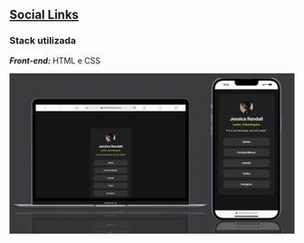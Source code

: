 ## [Social Links](../social-links/)
### Stack utilizada
***Front-end:*** HTML e CSS

<a href="https://maahbatistaa.github.io/frontend-challenges/social-links/">
  <img src="./assets/social-links.png" />
</a>
